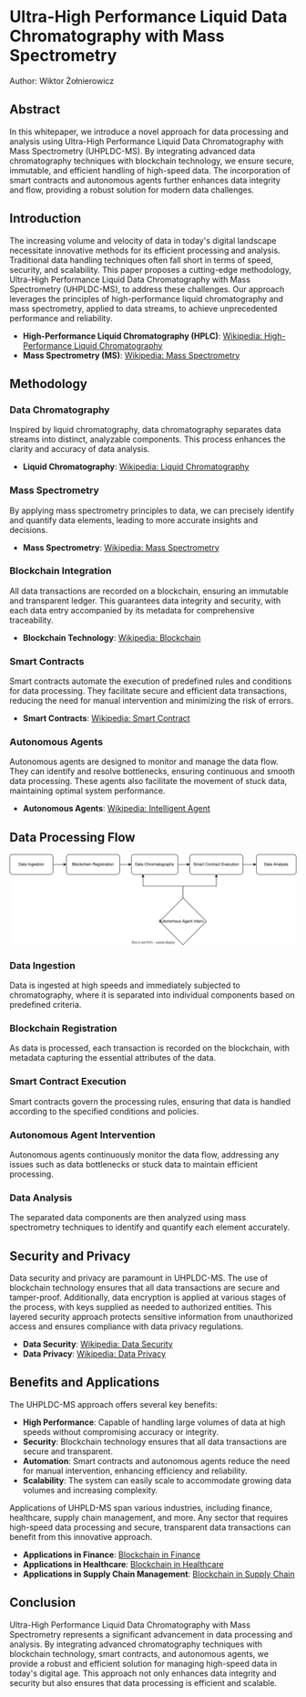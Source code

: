 # Ultra-High Performance Liquid Data Chromatography with Mass Spectrometry

Author: Wiktor Żołnierowicz

## Abstract

In this whitepaper, we introduce a novel approach for data processing and analysis using Ultra-High Performance Liquid Data Chromatography with Mass Spectrometry (UHPLDC-MS). By integrating advanced data chromatography techniques with blockchain technology, we ensure secure, immutable, and efficient handling of high-speed data. The incorporation of smart contracts and autonomous agents further enhances data integrity and flow, providing a robust solution for modern data challenges.

## Introduction

The increasing volume and velocity of data in today's digital landscape necessitate innovative methods for its efficient processing and analysis. Traditional data handling techniques often fall short in terms of speed, security, and scalability. This paper proposes a cutting-edge methodology, Ultra-High Performance Liquid Data Chromatography with Mass Spectrometry (UHPLDC-MS), to address these challenges. Our approach leverages the principles of high-performance liquid chromatography and mass spectrometry, applied to data streams, to achieve unprecedented performance and reliability.

- **High-Performance Liquid Chromatography (HPLC)**: [Wikipedia: High-Performance Liquid Chromatography](https://en.wikipedia.org/wiki/High-performance_liquid_chromatography)
- **Mass Spectrometry (MS)**: [Wikipedia: Mass Spectrometry](https://en.wikipedia.org/wiki/Mass_spectrometry)

## Methodology

### Data Chromatography

Inspired by liquid chromatography, data chromatography separates data streams into distinct, analyzable components. This process enhances the clarity and accuracy of data analysis.

- **Liquid Chromatography**: [Wikipedia: Liquid Chromatography](https://en.wikipedia.org/wiki/Liquid_chromatography)

### Mass Spectrometry

By applying mass spectrometry principles to data, we can precisely identify and quantify data elements, leading to more accurate insights and decisions.

- **Mass Spectrometry**: [Wikipedia: Mass Spectrometry](https://en.wikipedia.org/wiki/Mass_spectrometry)

### Blockchain Integration

All data transactions are recorded on a blockchain, ensuring an immutable and transparent ledger. This guarantees data integrity and security, with each data entry accompanied by its metadata for comprehensive traceability.

- **Blockchain Technology**: [Wikipedia: Blockchain](https://en.wikipedia.org/wiki/Blockchain)

### Smart Contracts

Smart contracts automate the execution of predefined rules and conditions for data processing. They facilitate secure and efficient data transactions, reducing the need for manual intervention and minimizing the risk of errors.

- **Smart Contracts**: [Wikipedia: Smart Contract](https://en.wikipedia.org/wiki/Smart_contract)

### Autonomous Agents

Autonomous agents are designed to monitor and manage the data flow. They can identify and resolve bottlenecks, ensuring continuous and smooth data processing. These agents also facilitate the movement of stuck data, maintaining optimal system performance.

- **Autonomous Agents**: [Wikipedia: Intelligent Agent](https://en.wikipedia.org/wiki/Intelligent_agent)

## Data Processing Flow

![Data Processing Flow Diagram](architecture-diagram.drawio.svg)

### Data Ingestion

Data is ingested at high speeds and immediately subjected to chromatography, where it is separated into individual components based on predefined criteria.

### Blockchain Registration

As data is processed, each transaction is recorded on the blockchain, with metadata capturing the essential attributes of the data.

### Smart Contract Execution

Smart contracts govern the processing rules, ensuring that data is handled according to the specified conditions and policies.

### Autonomous Agent Intervention

Autonomous agents continuously monitor the data flow, addressing any issues such as data bottlenecks or stuck data to maintain efficient processing.

### Data Analysis

The separated data components are then analyzed using mass spectrometry techniques to identify and quantify each element accurately.

## Security and Privacy

Data security and privacy are paramount in UHPLDC-MS. The use of blockchain technology ensures that all data transactions are secure and tamper-proof. Additionally, data encryption is applied at various stages of the process, with keys supplied as needed to authorized entities. This layered security approach protects sensitive information from unauthorized access and ensures compliance with data privacy regulations.

- **Data Security**: [Wikipedia: Data Security](https://en.wikipedia.org/wiki/Data_security)
- **Data Privacy**: [Wikipedia: Data Privacy](https://en.wikipedia.org/wiki/Information_privacy)

## Benefits and Applications

The UHPLDC-MS approach offers several key benefits:

- **High Performance**: Capable of handling large volumes of data at high speeds without compromising accuracy or integrity.
- **Security**: Blockchain technology ensures that all data transactions are secure and transparent.
- **Automation**: Smart contracts and autonomous agents reduce the need for manual intervention, enhancing efficiency and reliability.
- **Scalability**: The system can easily scale to accommodate growing data volumes and increasing complexity.

Applications of UHPLD-MS span various industries, including finance, healthcare, supply chain management, and more. Any sector that requires high-speed data processing and secure, transparent data transactions can benefit from this innovative approach.

- **Applications in Finance**: [Blockchain in Finance](https://en.wikipedia.org/wiki/Blockchain_in_financial_services)
- **Applications in Healthcare**: [Blockchain in Healthcare](https://en.wikipedia.org/wiki/Blockchain_in_healthcare)
- **Applications in Supply Chain Management**: [Blockchain in Supply Chain](https://en.wikipedia.org/wiki/Blockchain#Supply_chain)

## Conclusion

Ultra-High Performance Liquid Data Chromatography with Mass Spectrometry represents a significant advancement in data processing and analysis. By integrating advanced chromatography techniques with blockchain technology, smart contracts, and autonomous agents, we provide a robust and efficient solution for managing high-speed data in today's digital age. This approach not only enhances data integrity and security but also ensures that data processing is efficient and scalable.
